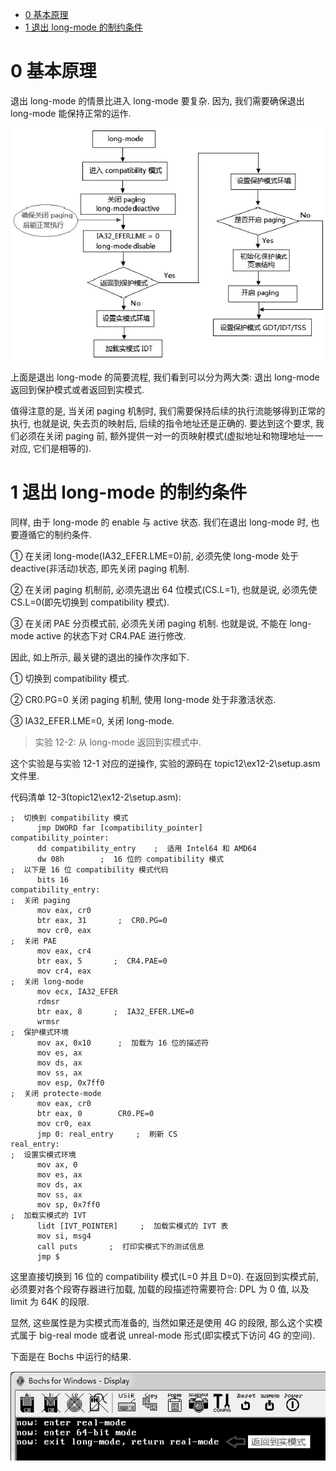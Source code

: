 
<!-- @import "[TOC]" {cmd="toc" depthFrom=1 depthTo=6 orderedList=false} -->

<!-- code_chunk_output -->

- [0 基本原理](#0-基本原理)
- [1 退出 long-mode 的制约条件](#1-退出-long-mode-的制约条件)

<!-- /code_chunk_output -->

# 0 基本原理

退出 long-mode 的情景比进入 long\-mode 要复杂. 因为, 我们需要确保退出 long\-mode 能保持正常的运作.

![config](./images/10.png)

上面是退出 long\-mode 的简要流程, 我们看到可以分为两大类: 退出 long\-mode 返回到保护模式或者返回到实模式.

值得注意的是, 当关闭 paging 机制时, 我们需要保持后续的执行流能够得到正常的执行, 也就是说, 失去页的映射后, 后续的指令地址还是正确的. 要达到这个要求, 我们必须在关闭 paging 前, 额外提供一对一的页映射模式(虚拟地址和物理地址一一对应, 它们是相等的).

# 1 退出 long-mode 的制约条件

同样, 由于 long\-mode 的 enable 与 active 状态. 我们在退出 long\-mode 时, 也要遵循它的制约条件.

① 在关闭 long\-mode(IA32\_EFER.LME=0)前, 必须先使 long\-mode 处于 deactive(非活动)状态, 即先关闭 paging 机制.

② 在关闭 paging 机制前, 必须先退出 64 位模式(CS.L=1), 也就是说, 必须先使 CS.L=0(即先切换到 compatibility 模式).

③ 在关闭 PAE 分页模式前, 必须先关闭 paging 机制. 也就是说, 不能在 long-mode active 的状态下对 CR4.PAE 进行修改.

因此, 如上所示, 最关键的退出的操作次序如下.

① 切换到 compatibility 模式.

② CR0.PG=0 关闭 paging 机制, 使用 long\-mode 处于非激活状态.

③ IA32\_EFER.LME=0, 关闭 long\-mode.

>实验 12-2: 从 long\-mode 返回到实模式中.

这个实验是与实验 12\-1 对应的逆操作, 实验的源码在 topic12\ex12\-2\setup.asm 文件里.

代码清单 12\-3(topic12\ex12-2\setup.asm):

```assembly
;  切换到 compatibility 模式
      jmp DWORD far [compatibility_pointer]
compatibility_pointer:
      dd compatibility_entry    ;  适用 Intel64 和 AMD64
      dw 08h        ;  16 位的 compatibility 模式
;  以下是 16 位 compatibility 模式代码
      bits 16
compatibility_entry:
;  关闭 paging
      mov eax, cr0
      btr eax, 31       ;  CR0.PG=0
      mov cr0, eax
;  关闭 PAE
      mov eax, cr4
      btr eax, 5       ;  CR4.PAE=0
      mov cr4, eax
;  关闭 long-mode
      mov ecx, IA32_EFER
      rdmsr
      btr eax, 8       ;  IA32_EFER.LME=0
      wrmsr
;  保护模式环境
      mov ax, 0x10      ;  加载为 16 位的描述符
      mov es, ax
      mov ds, ax
      mov ss, ax
      mov esp, 0x7ff0
;  关闭 protecte-mode
      mov eax, cr0
      btr eax, 0        CR0.PE=0
      mov cr0, eax
      jmp 0: real_entry     ;  刷新 CS
real_entry:
;  设置实模式环境
      mov ax, 0
      mov es, ax
      mov ds, ax
      mov ss, ax
      mov sp, 0x7ff0
;  加载实模式的 IVT
      lidt [IVT_POINTER]     ;  加载实模式的 IVT 表
      mov si, msg4
      call puts       ;  打印实模式下的测试信息
      jmp $
```

这里直接切换到 16 位的 compatibility 模式(L=0 并且 D=0). 在返回到实模式前, 必须要对各个段寄存器进行加载, 加载的段描述符需要符合: DPL 为 0 值, 以及 limit 为 64K 的段限.

显然, 这些属性是为实模式而准备的, 当然如果还是使用 4G 的段限, 那么这个实模式属于 big\-real mode 或者说 unreal-mode 形式(即实模式下访问 4G 的空间).

下面是在 Bochs 中运行的结果.

![config](./images/11.png)